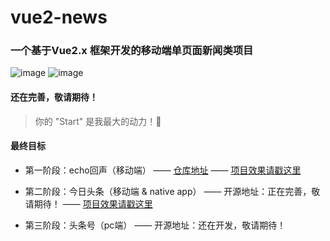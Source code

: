 # vue2-news

### 一个基于Vue2.x 框架开发的移动端单页面新闻类项目

![image](https://img.shields.io/badge/vue-2.3.3-blue.svg)
![image](https://img.shields.io/badge/mint--ui-2.2.5-blue.svg)

#### 还在完善，敬请期待！
> 你的 "Start" 是我最大的动力！🌹


#### 最终目标

- 第一阶段：echo回声（移动端） —— [仓库地址](https://github.com/uncleLian/vue2-echo) —— [项目效果请戳这里](http://echo.liansixin.win)

- 第二阶段：今日头条（移动端 & native app） —— 开源地址：正在完善，敬请期待！ —— [项目效果请戳这里](http://m.toutiaojk.com)

- 第三阶段：头条号（pc端） —— 开源地址：还在开发，敬请期待！
